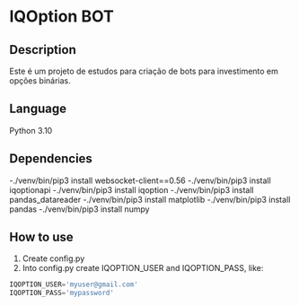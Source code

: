 # IQOption BOT

## Description

Este é um projeto de estudos para criação de bots para investimento em opções binárias.

## Language

Python 3.10

## Dependencies

-./venv/bin/pip3 install websocket-client==0.56
-./venv/bin/pip3 install iqoptionapi
-./venv/bin/pip3 install iqoption
-./venv/bin/pip3 install pandas_datareader
-./venv/bin/pip3 install matplotlib
-./venv/bin/pip3 install pandas
-./venv/bin/pip3 install numpy

## How to use

1) Create config.py
2) Into config.py create IQOPTION_USER and IQOPTION_PASS, like:
```python
IQOPTION_USER='myuser@gmail.com'
IQOPTION_PASS='mypassword'
```